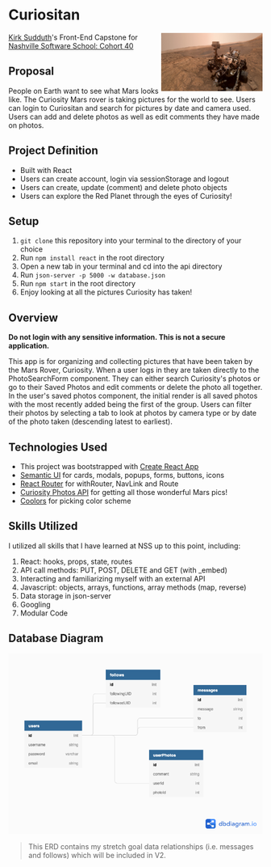 # Curiositan

<img align="right" src="./src/images/curiositySelfie.png"  height=115  width=201  alt="Curiosity!"/>

[Kirk Sudduth](https://www.linkedin.com/in/kirksudduth/)'s Front-End Capstone for [Nashville Software School: Cohort 40](https://github.com/nss-cohort-40)

## Proposal

People on Earth want to see what Mars looks like. The Curiosity Mars rover is taking pictures for the world to see. Users can login to Curiositan and search for pictures by date and camera used. Users can add and delete photos as well as edit comments they have made on photos.

## Project Definition

- Built with React
- Users can create account, login via sessionStorage and logout
- Users can create, update (comment) and delete photo objects
- Users can explore the Red Planet through the eyes of Curiosity!

## Setup

1. `git clone` this repository into your terminal to the directory of your choice
1. Run `npm install react` in the root directory
1. Open a new tab in your terminal and cd into the api directory
1. Run `json-server -p 5000 -w database.json`
1. Run `npm start` in the root directory
1. Enjoy looking at all the pictures Curiosity has taken!

## Overview

**Do not login with any sensitive information. This is not a secure application.**

This app is for organizing and collecting pictures that have been taken by the Mars Rover, Curiosity. When a user logs in they are taken directly to the PhotoSearchForm component. They can either search Curiosity's photos or go to their Saved Photos and edit comments or delete the photo all together. In the user's saved photos component, the initial render is all saved photos with the most recently added being the first of the group. Users can filter their photos by selecting a tab to look at photos by camera type or by date of the photo taken (descending latest to earliest).

## Technologies Used

- This project was bootstrapped with [Create React App](https://reactjs.org/docs/create-a-new-react-app.html#create-react-app)
- [Semantic UI](https://react.semantic-ui.com/) for cards, modals, popups, forms, buttons, icons
- [React Router](https://reactrouter.com/web/guides/quick-start) for withRouter, NavLink and Route
- [Curiosity Photos API](https://github.com/chrisccerami/mars-photo-api) for getting all those wonderful Mars pics!
- [Coolors](https://coolors.co/) for picking color scheme

## Skills Utilized

I utilized all skills that I have learned at NSS up to this point, including:

1. React: hooks, props, state, routes
2. API call methods: PUT, POST, DELETE and GET (with \_embed)
3. Interacting and familiarizing myself with an external API
4. Javascript: objects, arrays, functions, array methods (map, reverse)
5. Data storage in json-server
6. Googling
7. Modular Code

## Database Diagram

![Curiositan ERD](./src/images/CuriositanERD.png)

> This ERD contains my stretch goal data relationships (i.e. messages and follows) which will be included in V2.

